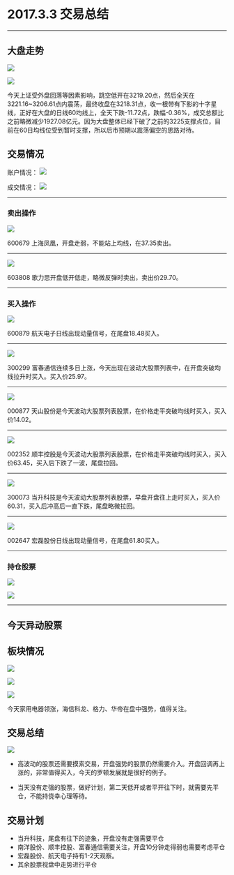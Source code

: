 # 2017.3.3 交易总结

------

## 大盘走势

![](./pic/20170303-dapan2.png)

![](./pic/20170303-dapan.png)

今天上证受外盘回落等因素影响，跳空低开在3219.20点，然后全天在3221.16~3206.61点内震荡，最终收盘在3218.31点，收一根带有下影的十字星线，正好在大盘的日线60均线上，全天下跌-11.72点，跌幅-0.36%，成交总额比之前略微减少1927.08亿元。因为大盘整体已经下破了之前的3225支撑点位，目前在60日均线位受到暂时支撑，所以后市预期以震荡偏空的思路对待。

## 交易情况

账户情况：
![](./pic/20170303-zhanghu.png)

成交情况：
![](./pic/20170303-chengjiao.png)

------

### 卖出操作

![](./pic/20170303-600679.png)

600679 上海凤凰，开盘走弱，不能站上均线，在37.35卖出。

------

![](./pic/20170303-603808.png)

603808 歌力思开盘低开低走，略微反弹时卖出，卖出价29.70。

------

### 买入操作

![](./pic/20170303-600879.png)

600879 航天电子日线出现动量信号，在尾盘18.48买入。

------

![](./pic/20170303-300299.png)

300299 富春通信连续多日上涨，今天出现在波动大股票列表中，在开盘突破均线拉升时买入。买入价25.97。

------

![](./pic/20170303-000877.png)

000877 天山股份是今天波动大股票列表股票，在价格走平突破均线时买入，买入价14.02。

------

![](./pic/20170303-002352.png)

002352 顺丰控股是今天波动大股票列表股票，在价格走平突破均线时买入，买入价63.45，买入后下跌了一波，尾盘拉回。

------

![](./pic/20170306-300073.png)

300073 当升科技是今天波动大股票列表股票，早盘开盘往上走时买入，买入价60.31，买入后冲高后一直下跌，尾盘略微拉回。

------

![](./pic/20170306-002647.png)

002647 宏磊股份日线出现动量信号，在尾盘61.80买入。

------

### 持仓股票

![](./pic/20170306-002389.png)

![](./pic/20170306-002396.png)

------

## 今天异动股票



## 板块情况

![](./pic/20170306-bk1.png)

![](./pic/20170306-bk2.png)

![](./pic/20170306-bk3.png)

今天家用电器领涨，海信科龙、格力、华帝在盘中强势，值得关注。

## 交易总结

![](./pic/20170306-600209.png)

- 高波动的股票还需要摸索交易，开盘强势的股票仍然需要介入。开盘回调再上涨的，非常值得买入，今天的罗顿发展就是很好的例子。

- 当天没有走强的股票，做好计划，第二天低开或者平开往下时，就需要先平仓，不能持侥幸心理等待。


## 交易计划

- 当升科技，尾盘有往下的迹象，开盘没有走强需要平仓
- 南洋股份、顺丰控股、富春通信需要关注，开盘10分钟走得弱也需要考虑平仓
- 宏磊股份、航天电子持有1-2天观察。
- 其余股票视盘中走势进行平仓


